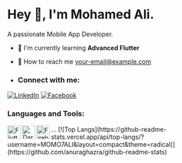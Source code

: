 # Hey 👋, I'm Mohamed Ali.
A passionate Mobile App Developer.

- 🚀 I'm currently learning **Advanced Flutter**
- 📧 How to reach me [your-email@example.com](elm.10203040@gmail.com)

- ### Connect with me:
[![LinkedIn](https://img.shields.io/badge/LinkedIn-blue?style=flat&logo=linkedin)](https://www.linkedin.com/in/mohamed-ali-7x/)
[![Facebook](https://img.shields.io/badge/Facebook-blue?style=flat&logo=facebook)](https://www.facebook.com/MOMO7ALIX)

### Languages and Tools:
<img align="left" alt="Flutter" width="30px" src="https://cdn.jsdelivr.net/gh/devicons/devicon/icons/flutter/flutter-original.svg" />
<img align="left" alt="Dart" width="30px" src="https://cdn.jsdelivr.net/gh/devicons/devicon/icons/dart/dart-original.svg" />
<img align="left" alt="Firebase" width="30px" src="https://cdn.jsdelivr.net/gh/devicons/devicon/icons/firebase/firebase-plain.svg" />
...
[![Top Langs](https://github-readme-stats.vercel.app/api/top-langs/?username=MOMO7ALI&layout=compact&theme=radical)](https://github.com/anuraghazra/github-readme-stats)


